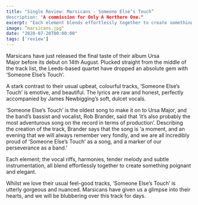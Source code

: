 ```yaml
---
title: "Single Review: Marsicans - Someone Else’s Touch”
description: "A commission for Only A Northern One."
excerpt: "Each element blends effortlessly together to create something poignant and elegant."
image: “marsicans.jpg"
date: "2020-07-20T00:00:00"
tags: ['review']
---
```


Marsicans have just released the final taste of their album Ursa Major before its debut on 14th August. Plucked straight from the middle of the track list, the Leeds-based quartet have dropped an absolute gem with ‘Someone Else’s Touch’.  

A stark contrast to their usual upbeat, colourful tracks, ‘Someone Else’s Touch’ is emotive, and beautiful. The lyrics are raw and honest, perfectly accompanied by James Newbigging’s soft, dulcet vocals. 

‘Someone Else’s Touch’ is the oldest song to make it on to Ursa Major, and the band’s bassist and vocalist, Rob Brander, said that ‘it’s also probably the most adventurous song on the record in terms of production’. Describing the creation of the track, Brander says that the song is ‘a moment, and an evening that we will always remember very fondly, and we are all incredibly proud of ‘Someone Else’s Touch’ as a song, and a marker of our perseverance as a band.’

Each element; the vocal riffs, harmonies, tender melody and subtle instrumentation, all blend effortlessly together to create something poignant and elegant. 

Whilst we love their usual feel-good tracks, ‘Someone Else’s Touch’ is utterly gorgeous and nuanced. Marsicans have given us a glimpse into their hearts, and we will be blubbering over this track for days. 
